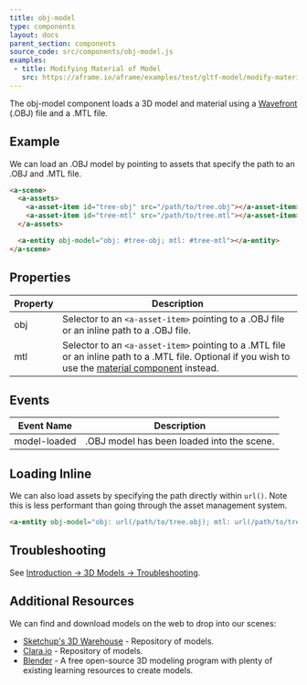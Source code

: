 ```yaml
---
title: obj-model
type: components
layout: docs
parent_section: components
source_code: src/components/obj-model.js
examples:
 - title: Modifying Material of Model
   src: https://aframe.io/aframe/examples/test/gltf-model/modify-materials.html
---
```


The obj-model component loads a 3D model and material using a
[Wavefront][wavefront-wiki] (.OBJ) file and a .MTL file.

## Example

We can load an .OBJ model by pointing to assets that specify the path to an .OBJ and .MTL file.

```html
<a-scene>
  <a-assets>
    <a-asset-item id="tree-obj" src="/path/to/tree.obj"></a-asset-item>
    <a-asset-item id="tree-mtl" src="/path/to/tree.mtl"></a-asset-item>
  </a-assets>

  <a-entity obj-model="obj: #tree-obj; mtl: #tree-mtl"></a-entity>
</a-scene>
```

## Properties

| Property   | Description                                                                                                                                                       |
| ---------- | -------------------------------------------------------------------------------------------                                                                       |
| obj        | Selector to an `<a-asset-item>` pointing to a .OBJ file or an inline path to a .OBJ file.                                                                         |
| mtl        | Selector to an `<a-asset-item>` pointing to a .MTL file or an inline path to a .MTL file. Optional if you wish to use the [material component][material] instead. |

## Events

| Event Name   | Description                                                                                 |
| ----------   | ------------------------------------------------------------------------------------------- |
| model-loaded | .OBJ model has been loaded into the scene.                                                  |

## Loading Inline

We can also load assets by specifying the path directly within `url()`. Note this is less performant than going through the asset management system.

```html
<a-entity obj-model="obj: url(/path/to/tree.obj); mtl: url(/path/to/tree.mtl)"></a-entity>
```

## Troubleshooting

See [Introduction → 3D Models → Troubleshooting](../introduction/models.md#troubleshooting).

## Additional Resources

We can find and download models on the web to drop into our scenes:

- [Sketchup's 3D Warehouse][sketchup] - Repository of models.
- [Clara.io][clara] - Repository of models.
- [Blender][blender] - A free open-source 3D modeling program with plenty of existing learning resources to create models.

[blender]: https://www.blender.org/
[clara]: https://clara.io
[material]: ./material.md
[sketchup]: https://3dwarehouse.sketchup.com
[wavefront-wiki]: https://en.wikipedia.org/wiki/Wavefront_.obj_file
